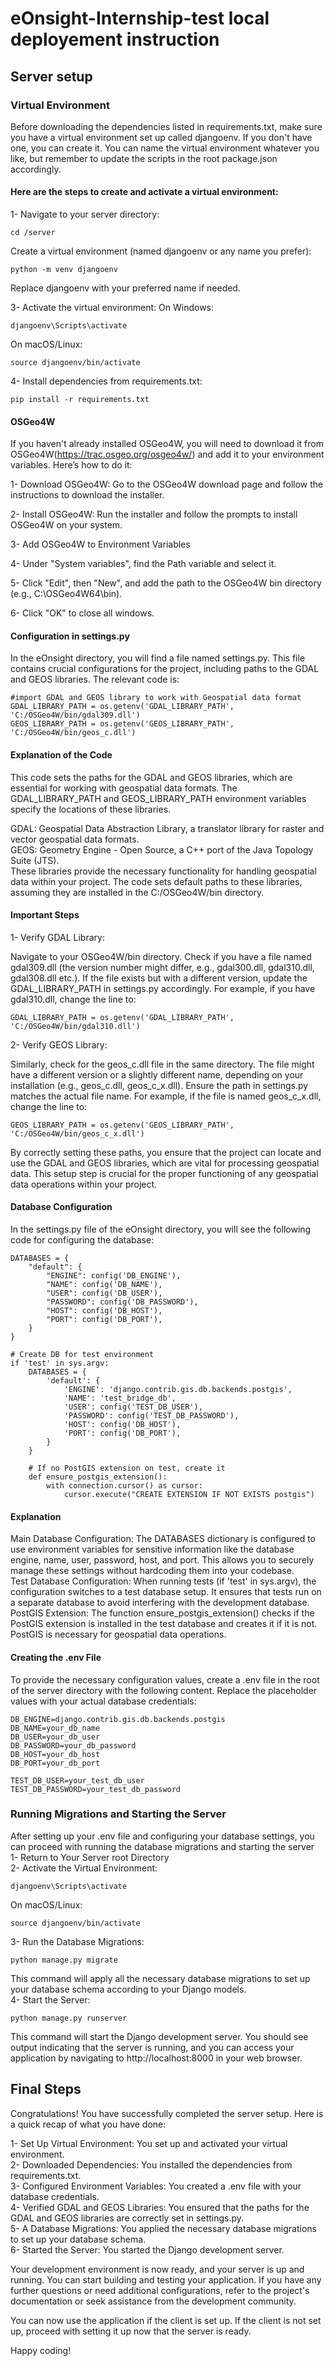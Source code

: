 # eOnsight-Internship-test local deployement instruction

## Server setup
### Virtual Environment
Before downloading the dependencies listed in requirements.txt, make sure you have a virtual environment set up called djangoenv. If you don't have one, you can create it. You can name the virtual environment whatever you like, but remember to update the scripts in the root package.json accordingly.
#### Here are the steps to create and activate a virtual environment:
1- Navigate to your server directory:
```
cd /server

```
Create a virtual environment (named djangoenv or any name you prefer):
```
python -m venv djangoenv

```
Replace djangoenv with your preferred name if needed.

3- Activate the virtual environment:
On Windows:
```
djangoenv\Scripts\activate

```
On macOS/Linux:
```
source djangoenv/bin/activate

```
4- Install dependencies from requirements.txt:
```
pip install -r requirements.txt

```
#### OSGeo4W
If you haven't already installed OSGeo4W, you will need to download it from OSGeo4W(https://trac.osgeo.org/osgeo4w/) and add it to your environment variables. Here’s how to do it: <br>

1- Download OSGeo4W: Go to the OSGeo4W download page and follow the instructions to download the installer.<br>

2- Install OSGeo4W: Run the installer and follow the prompts to install OSGeo4W on your system.<br>

3- Add OSGeo4W to Environment Variables<br>

4- Under "System variables", find the Path variable and select it.<br>

5- Click "Edit", then "New", and add the path to the OSGeo4W bin directory (e.g., C:\OSGeo4W64\bin).<br>

6- Click "OK" to close all windows.

#### Configuration in settings.py
In the eOnsight directory, you will find a file named settings.py. This file contains crucial configurations for the project, including paths to the GDAL and GEOS libraries. The relevant code is:
```
#import GDAL and GEOS library to work with Geospatial data format
GDAL_LIBRARY_PATH = os.getenv('GDAL_LIBRARY_PATH', 'C:/OSGeo4W/bin/gdal309.dll')
GEOS_LIBRARY_PATH = os.getenv('GEOS_LIBRARY_PATH', 'C:/OSGeo4W/bin/geos_c.dll')

```
#### Explanation of the Code
This code sets the paths for the GDAL and GEOS libraries, which are essential for working with geospatial data formats. The GDAL_LIBRARY_PATH and GEOS_LIBRARY_PATH environment variables specify the locations of these libraries.

GDAL: Geospatial Data Abstraction Library, a translator library for raster and vector geospatial data formats.<br>
GEOS: Geometry Engine - Open Source, a C++ port of the Java Topology Suite (JTS).<br>
These libraries provide the necessary functionality for handling geospatial data within your project. The code sets default paths to these libraries, assuming they are installed in the C:/OSGeo4W/bin directory.

#### Important Steps
1- Verify GDAL Library:<br>

Navigate to your OSGeo4W/bin directory.
Check if you have a file named gdal309.dll (the version number might differ, e.g., gdal300.dll, gdal310.dll, gdal308.dll etc.).
If the file exists but with a different version, update the GDAL_LIBRARY_PATH in settings.py accordingly. For example, if you have gdal310.dll, change the line to:
```
GDAL_LIBRARY_PATH = os.getenv('GDAL_LIBRARY_PATH', 'C:/OSGeo4W/bin/gdal310.dll')

```
2- Verify GEOS Library:

Similarly, check for the geos_c.dll file in the same directory.
The file might have a different version or a slightly different name, depending on your installation (e.g., geos_c.dll, geos_c_x.dll).
Ensure the path in settings.py matches the actual file name. For example, if the file is named geos_c_x.dll, change the line to:
```
GEOS_LIBRARY_PATH = os.getenv('GEOS_LIBRARY_PATH', 'C:/OSGeo4W/bin/geos_c_x.dll')

```
By correctly setting these paths, you ensure that the project can locate and use the GDAL and GEOS libraries, which are vital for processing geospatial data. This setup step is crucial for the proper functioning of any geospatial data operations within your project.

#### Database Configuration
In the settings.py file of the eOnsight directory, you will see the following code for configuring the database:
```
DATABASES = {
    "default": {
        "ENGINE": config('DB_ENGINE'),
        "NAME": config('DB_NAME'),
        "USER": config('DB_USER'),
        "PASSWORD": config('DB_PASSWORD'),
        "HOST": config('DB_HOST'),
        "PORT": config('DB_PORT'),
    }
}

# Create DB for test environment
if 'test' in sys.argv:
    DATABASES = {
        'default': {
            'ENGINE': 'django.contrib.gis.db.backends.postgis',
            'NAME': 'test_bridge_db',
            'USER': config('TEST_DB_USER'),
            'PASSWORD': config('TEST_DB_PASSWORD'), 
            'HOST': config('DB_HOST'),
            'PORT': config('DB_PORT'),
        }
    }

    # If no PostGIS extension on test, create it
    def ensure_postgis_extension():
        with connection.cursor() as cursor:
            cursor.execute("CREATE EXTENSION IF NOT EXISTS postgis")

```

#### Explanation
Main Database Configuration: The DATABASES dictionary is configured to use environment variables for sensitive information like the database engine, name, user, password, host, and port. This allows you to securely manage these settings without hardcoding them into your codebase. <br>
Test Database Configuration: When running tests (if 'test' in sys.argv), the configuration switches to a test database setup. It ensures that tests run on a separate database to avoid interfering with the development database. <br>
PostGIS Extension: The function ensure_postgis_extension() checks if the PostGIS extension is installed in the test database and creates it if it is not. PostGIS is necessary for geospatial data operations.

#### Creating the .env File
To provide the necessary configuration values, create a .env file in the root of the server directory with the following content. Replace the placeholder values with your actual database credentials:
```
DB_ENGINE=django.contrib.gis.db.backends.postgis
DB_NAME=your_db_name
DB_USER=your_db_user
DB_PASSWORD=your_db_password
DB_HOST=your_db_host
DB_PORT=your_db_port

TEST_DB_USER=your_test_db_user
TEST_DB_PASSWORD=your_test_db_password

```

### Running Migrations and Starting the Server
After setting up your .env file and configuring your database settings, you can proceed with running the database migrations and starting the server<br>
1- Return to Your Server root Directory<br>
2- Activate the Virtual Environment:
```
djangoenv\Scripts\activate

```
On macOS/Linux:
```
source djangoenv/bin/activate

```
3- Run the Database Migrations:
```
python manage.py migrate

```
This command will apply all the necessary database migrations to set up your database schema according to your Django models.<br>
4- Start the Server:
```
python manage.py runserver

```
This command will start the Django development server. You should see output indicating that the server is running, and you can access your application by navigating to http://localhost:8000 in your web browser.

## Final Steps

Congratulations! You have successfully completed the server setup. Here is a quick recap of what you have done:

1- Set Up Virtual Environment: You set up and activated your virtual environment.<br>
2- Downloaded Dependencies: You installed the dependencies from requirements.txt.<br>
3- Configured Environment Variables: You created a .env file with your database credentials.<br>
4- Verified GDAL and GEOS Libraries: You ensured that the paths for the GDAL and GEOS libraries are correctly set in settings.py.<br>
5- A Database Migrations: You applied the necessary database migrations to set up your database schema.<br>
6- Started the Server: You started the Django development server.<br>

Your development environment is now ready, and your server is up and running. You can start building and testing your application. If you have any further questions or need additional configurations, refer to the project's documentation or seek assistance from the development community.

You can now use the application if the client is set up. If the client is not set up, proceed with setting it up now that the server is ready.

Happy coding!